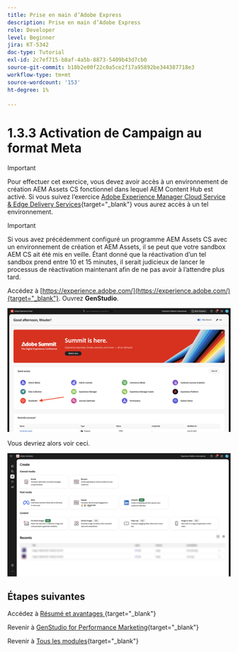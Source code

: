 ```yaml
---
title: Prise en main d’Adobe Express
description: Prise en main d’Adobe Express
role: Developer
level: Beginner
jira: KT-5342
doc-type: Tutorial
exl-id: 2c7ef715-b8af-4a5b-8873-5409b43d7cb0
source-git-commit: b18b2e00f22c0a5ce2f17a95892be344387718e3
workflow-type: tm+mt
source-wordcount: '153'
ht-degree: 1%

---
```


# 1.3.3 Activation de Campaign au format Meta

>[!IMPORTANT]
>
>Pour effectuer cet exercice, vous devez avoir accès à un environnement de création AEM Assets CS fonctionnel dans lequel AEM Content Hub est activé. Si vous suivez l’exercice [Adobe Experience Manager Cloud Service &amp; Edge Delivery Services](./../../../modules/asset-mgmt/module2.1/aemcs.md){target="_blank"} vous aurez accès à un tel environnement.

>[!IMPORTANT]
>
>Si vous avez précédemment configuré un programme AEM Assets CS avec un environnement de création et AEM Assets, il se peut que votre sandbox AEM CS ait été mis en veille. Étant donné que la réactivation d’un tel sandbox prend entre 10 et 15 minutes, il serait judicieux de lancer le processus de réactivation maintenant afin de ne pas avoir à l’attendre plus tard.

Accédez à [https://experience.adobe.com/](https://experience.adobe.com/){target="_blank"}. Ouvrez **GenStudio**.

![GSPeM](./images/gspem1.png)

Vous devriez alors voir ceci.

![GSPeM](./images/gspem2.png)


## Étapes suivantes

Accédez à [ Résumé et avantages ](./summary.md){target="_blank"}

Revenir à [GenStudio for Performance Marketing](./genstudio.md){target="_blank"}

Revenir à [Tous les modules](./../../../overview.md){target="_blank"}
